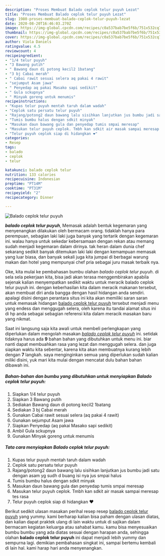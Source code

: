 ```yaml
---
description: "Proses Membuat Balado ceplok telur puyuh Lezat"
title: "Proses Membuat Balado ceplok telur puyuh Lezat"
slug: 1980-proses-membuat-balado-ceplok-telur-puyuh-lezat
date: 2020-08-20T16:46:03.270Z
image: https://img-global.cpcdn.com/recipes/c0a537bab7be5f6b/751x532cq70/balado-ceplok-telur-puyuh-foto-resep-utama.jpg
thumbnail: https://img-global.cpcdn.com/recipes/c0a537bab7be5f6b/751x532cq70/balado-ceplok-telur-puyuh-foto-resep-utama.jpg
cover: https://img-global.cpcdn.com/recipes/c0a537bab7be5f6b/751x532cq70/balado-ceplok-telur-puyuh-foto-resep-utama.jpg
author: Viola Daniels
ratingvalue: 4.5
reviewcount: 4
recipeingredient:
- "1/4 telur puyuh"
- "3 Bawang putih"
- " Bawang daun di potong kecil2 1batang"
- "3 bj Cabai merah"
- " Cabai rawit sesuai selera aq pakai 4 rawit"
- "sejumput Asam jawa"
- " Penyedap aq pakai Masako sapi sedikit"
- " Gula sckupnya"
- " Minyak goreng untuk menumis"
recipeinstructions:
- "Kupas telur puyuh mentah taruh dalam wadah"
- "Ceplok satu persatu telur puyuh"
- "Rajang/potong2 daun bawang lalu sisihkan lanjutkan jus bumbu jadi satu dengan asam yg sudh d buang isi nya jus smpai halus"
- "Tumis bumbu halus dengan sdkit minyak"
- "Masukan daun bawang gula dan penyedap tumis smpai meresap"
- "Masukan telur puyuh ceplok. Tmbh kan sdkit air masak sampai meresap tes rasa"
- "Telur puyuh ceplok siap di hidangkan ❤️"
categories:
- Resep
tags:
- balado
- ceplok
- telur

katakunci: balado ceplok telur 
nutrition: 133 calories
recipecuisine: Indonesian
preptime: "PT14M"
cooktime: "PT31M"
recipeyield: "2"
recipecategory: Dinner

---
```



![Balado ceplok telur puyuh](https://img-global.cpcdn.com/recipes/c0a537bab7be5f6b/751x532cq70/balado-ceplok-telur-puyuh-foto-resep-utama.jpg)

<b><i>balado ceplok telur puyuh</i></b>, Memasak adalah bentuk kegemaran yang menyenangkan dilakukan oleh bermacam orang. tidaklah hanya para perempuan, sebagian laki laki juga banyak yang tertarik dengan kegemaran ini. walau hanya untuk sekedar kebersamaan dengan rekan atau memang sudah menjadi kegemaran dalam dirinya. tak heran dalam dunia chef sekarang sedikit banyak ditemukan laki laki dengan kemampuan memasak yang luar biasa, dan banyak sekali juga kita jumpai di berbagai warung makan dan hotel yang mempunyai chef pria sebagai juru masak terbaik nya.



Oke, kita mulai ke pembahasan bumbu olahan <i>balado ceplok telur puyuh</i>. di sela sela pekerjaan kita, bisa jadi akan terasa menggembirakan apabila sejenak kalian menyempatkan sedikit waktu untuk meracik balado ceplok telur puyuh ini. dengan keberhasilan kita dalam meracik makanan tersebut, akan membuat diri anda bangga dengan hasil hidangan anda sendiri. apalagi disini dengan perantara situs ini kita akan memiliki saran saran untuk memasak hidangan <u>balado ceplok telur puyuh</u> tersebut menjadi menu yang endess dan menggugah selera, oleh karena itu tandai alamat situs ini di hp anda sebagai sebagian referensi kita dalam meracik masakan baru yang nikmat.


Saat ini langsung saja kita awali untuk membeli perlengkapan yang diperlukan dalam mengolah masakan <u><i>balado ceplok telur puyuh</i></u> ini. setidak tidaknya harus ada <b>9</b> bahan bahan yang dibutuhkan untuk menu ini. biar nanti dapat membuahkan rasa yang lezat dan menggugah selera. dan juga siapkan waktu kita sebentar, karena kita akan membuatnya kurang lebih dengan <b>7</b> langkah. saya menginginkan semua yang diperlukan sudah kalian miliki disini, yuk mari kita mulai dengan mencatat dulu bahan bahan dibawah ini.

<!--inarticleads1-->

##### Bahan-bahan dan bumbu yang dibutuhkan untuk menyiapkan Balado ceplok telur puyuh:

1. Siapkan 1/4 telur puyuh
1. Siapkan 3 Bawang putih
1. Sediakan  Bawang daun di potong kecil2 1batang
1. Sediakan 3 bj Cabai merah
1. Gunakan  Cabai rawit sesuai selera (aq pakai 4 rawit)
1. Gunakan sejumput Asam jawa
1. Siapkan  Penyedap (aq pakai Masako sapi sedikit)
1. Ambil  Gula sckupnya
1. Gunakan  Minyak goreng untuk menumis




<!--inarticleads2-->

##### Tata cara menyiapkan Balado ceplok telur puyuh:

1. Kupas telur puyuh mentah taruh dalam wadah
1. Ceplok satu persatu telur puyuh
1. Rajang/potong2 daun bawang lalu sisihkan lanjutkan jus bumbu jadi satu dengan asam yg sudh d buang isi nya jus smpai halus
1. Tumis bumbu halus dengan sdkit minyak
1. Masukan daun bawang gula dan penyedap tumis smpai meresap
1. Masukan telur puyuh ceplok. Tmbh kan sdkit air masak sampai meresap tes rasa
1. Telur puyuh ceplok siap di hidangkan ❤️




Berikut sedikit ulasan masakan perihal resep resep <u>balado ceplok telur puyuh</u> yang yummy. kami berharap kalian bisa paham dengan ulasan diatas, dan kalian dapat praktek ulang di lain waktu untuk di sajikan dalam bermacam kegiatan keluarga atau sahabat kamu. kamu bisa menyesuaikan bumbu bumbu yang ada diatas sesuai dengan harapan anda, sehingga olahan <b>balado ceplok telur puyuh</b> ini dapat menjadi lebih yummy dan sempurna lagi. demikian pembahasan singkat ini, sampai bertemu kembali di lain hal. kami harap hari anda menyenangkan.
